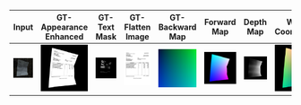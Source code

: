 |Input|GT-Appearance Enhanced|GT-Text Mask|GT-Flatten Image|GT-Backward Map|Forward Map|Depth Map|World Coordinates|
|----|----|----|----|----|----|----|----|
|![input](example_1_in.png)|![GT-appearance enhanced](example_1_gt_1.png)|![GT-text mask](example_1_gt_2.png)|![GT-flat document](./example_1_gt_3.png)|![GT-backward map](example_1_gt_4.png)|![forward map](example_1_gt_5.png)|![depth map](example_1_gt_6.png)|![world coordinates](example_1_gt_7.png)|